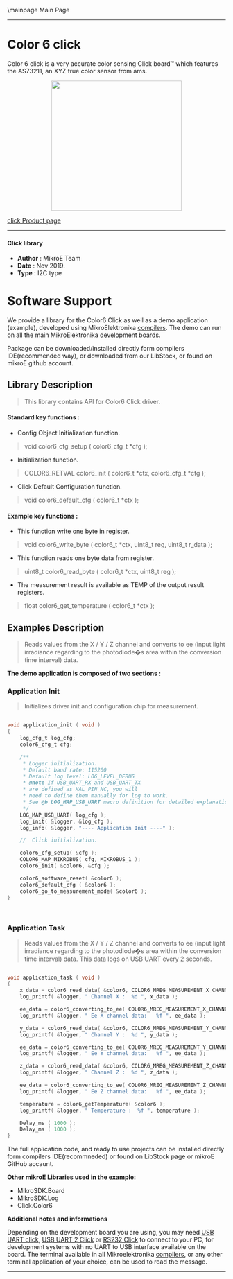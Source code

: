 \mainpage Main Page
 
 

---
# Color 6 click

Color 6 click is a very accurate color sensing Click board™ which features the AS73211, an XYZ true color sensor from ams.

<p align="center">
  <img src="https://download.mikroe.com/images/click_for_ide/color6_click.png" height=300px>
</p>

[click Product page](https://www.mikroe.com/color-6-click)

---


#### Click library 

- **Author**        : MikroE Team
- **Date**          : Nov 2019.
- **Type**          : I2C type


# Software Support

We provide a library for the Color6 Click 
as well as a demo application (example), developed using MikroElektronika 
[compilers](https://shop.mikroe.com/compilers). 
The demo can run on all the main MikroElektronika [development boards](https://shop.mikroe.com/development-boards).

Package can be downloaded/installed directly form compilers IDE(recommended way), or downloaded from our LibStock, or found on mikroE github account. 

## Library Description

> This library contains API for Color6 Click driver.

#### Standard key functions :

- Config Object Initialization function.
> void color6_cfg_setup ( color6_cfg_t *cfg ); 
 
- Initialization function.
> COLOR6_RETVAL color6_init ( color6_t *ctx, color6_cfg_t *cfg );

- Click Default Configuration function.
> void color6_default_cfg ( color6_t *ctx );


#### Example key functions :

- This function write one byte in register.
> void color6_write_byte ( color6_t *ctx, uint8_t reg, uint8_t r_data );
 
- This function reads one byte data from register.
> uint8_t color6_read_byte ( color6_t *ctx, uint8_t reg );

- The measurement result is available as TEMP of the output result registers.
> float color6_get_temperature ( color6_t *ctx );

## Examples Description

> Reads values from the X / Y / Z channel and 
> converts to ee (input light irradiance regarding to the photodiode�s area
> within the conversion time interval) data. 
 
**The demo application is composed of two sections :**

### Application Init 

> Initializes driver init and configuration chip for measurement. 

```c

void application_init ( void )
{
    log_cfg_t log_cfg;
    color6_cfg_t cfg;

    /** 
     * Logger initialization.
     * Default baud rate: 115200
     * Default log level: LOG_LEVEL_DEBUG
     * @note If USB_UART_RX and USB_UART_TX 
     * are defined as HAL_PIN_NC, you will 
     * need to define them manually for log to work. 
     * See @b LOG_MAP_USB_UART macro definition for detailed explanation.
     */
    LOG_MAP_USB_UART( log_cfg );
    log_init( &logger, &log_cfg );
    log_info( &logger, "---- Application Init ----" );

    //  Click initialization.

    color6_cfg_setup( &cfg );
    COLOR6_MAP_MIKROBUS( cfg, MIKROBUS_1 );
    color6_init( &color6, &cfg );

    color6_software_reset( &color6 );
    color6_default_cfg ( &color6 );
    color6_go_to_measurement_mode( &color6 );
}

  
```

### Application Task

> Reads values from the X / Y / Z channel and 
> converts to ee (input light irradiance regarding to the photodiode�s area
> within the conversion time interval) data. 
> This data logs on USB UART every 2 seconds.

```c

void application_task ( void )
{
    x_data = color6_read_data( &color6, COLOR6_MREG_MEASUREMENT_X_CHANNEL );
    log_printf( &logger, " Channel X :  %d ", x_data );

    ee_data = color6_converting_to_ee( COLOR6_MREG_MEASUREMENT_X_CHANNEL, x_data);
    log_printf( &logger, " Ee X channel data:   %f ", ee_data );

    y_data = color6_read_data( &color6, COLOR6_MREG_MEASUREMENT_Y_CHANNEL );
    log_printf( &logger, " Channel Y :  %d ", y_data );

    ee_data = color6_converting_to_ee( COLOR6_MREG_MEASUREMENT_Y_CHANNEL, y_data);
    log_printf( &logger, " Ee Y channel data:   %f ", ee_data );

    z_data = color6_read_data( &color6, COLOR6_MREG_MEASUREMENT_Z_CHANNEL );
    log_printf( &logger, " Channel Z :  %d ", z_data );

    ee_data = color6_converting_to_ee( COLOR6_MREG_MEASUREMENT_Z_CHANNEL, z_data);
    log_printf( &logger, " Ee Z channel data:   %f ", ee_data );

    temperature = color6_getTemperature( &color6 );
    log_printf( &logger, " Temperature :  %f ", temperature );

    Delay_ms ( 1000 );
    Delay_ms ( 1000 );
}
```

The full application code, and ready to use projects can be  installed directly form compilers IDE(recommneded) or found on LibStock page or mikroE GitHub accaunt.

**Other mikroE Libraries used in the example:** 

- MikroSDK.Board
- MikroSDK.Log
- Click.Color6

**Additional notes and informations**

Depending on the development board you are using, you may need 
[USB UART click](https://shop.mikroe.com/usb-uart-click), 
[USB UART 2 Click](https://shop.mikroe.com/usb-uart-2-click) or 
[RS232 Click](https://shop.mikroe.com/rs232-click) to connect to your PC, for 
development systems with no UART to USB interface available on the board. The 
terminal available in all Mikroelektronika 
[compilers](https://shop.mikroe.com/compilers), or any other terminal application 
of your choice, can be used to read the message.



---
